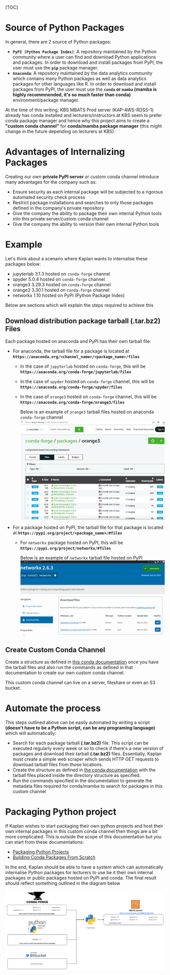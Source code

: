 [TOC]

# Source of Python Packages

In general, there are 2 source of Python packages:

- **`PyPI (Python Package Index)`**: A repository maintained by the Python community where a user can find and download Python applications and packages. In order to download and install packages from PyPI, the user must use the **`pip`** package manager. 
- **`Anaconda`**: A repository maintained by the data analytics community which contains many Python packages as well as data analytics packages for other languages like R. In order to download and install packages from PyPI, the user must use the **`conda` or `mamba` (mamba is highly recommnended, it's so much faster than conda)** environment/package manager. 

At the time of this writing, KBS MBATS Prod server (KAP-AWS-RDSS-1) already has conda installed and lecturers/instructors at KBS seem to prefer conda package manager and hence why this project aims to create a **"custom conda channel"** for **conda/mamba package manager** (this might change in the future depending on lecturers at KBS).

# Advantages of Internalizing Packages

Creating our own **private PyPI server** or custom conda channel introduce many advantages for the company such as:
- Ensure security as each internal package will be subjected to a rigorous automated security check process
- Restrict package installations and searches to only those packages defined in the company's private repository
- Give the company the ability to package their own internal Python tools into this private server/custom conda channel
- Give the company the ability to version their own internal Python tools

# Example

Let's think about a scenario where Kaplan wants to internalise these packages below:

- jupyterlab 3.1.3 hosted on `conda-forge` channel
- spyder 5.0.4 hosted on `conda-forge` channel
- orange3 3.29.3 hosted on `conda-forge` channel
- orange3 3.30.1 hosted on `conda-forge` channel
- networkx 1.10 hosted on PyPI (Python Package Index)

Below are sections which will explain the steps required to achieve this

## Download distribution package tarball **(.tar.bz2)** Files

Each package hosted on anaconda and PyPI has their own tarball file:

- For anaconda, the tarball file for a package is located at **`https://anaconda.org/<channel_name>/<package_name>/files`**
    - In the case of `jupyterlab` hosted on `conda-forge`, this will be **`https://anaconda.org/conda-forge/jupyterlab/files`**
    - In the case of `spyder` hosted on `conda-forge` channel, this will be **`https://anaconda.org/conda-forge/spyder/files`**
    - In the case of `orange3` hosted on `conda-forge` channel, this will be **`https://anaconda.org/conda-forge/orange3/files`**

        Below is an example of `orange3` tarball files hosted on anaconda `conda-forge` channel
        ![orange3_tarball_files](images/readme_images/orange3_tarball_files.png)

- For a package hosted on PyPI, the tarball file for that package is located at **`https://pypi.org/project/<package_name>/#files`**

    - For `networkx` package hosted on PyPI, this will be **`https://pypi.org/project/networkx/#files`**

        Below is an example of `networkx` tarball file hosted on PyPI 
        ![networkx_tarball_files](images/readme_images/networkx_tarball_files.png)


## Create Custom Conda Channel

Create a structure as defined in [this conda documentation](https://docs.conda.io/projects/conda/en/latest/user-guide/tasks/create-custom-channels.html) once you have the tarball files and also run the commands as defined in that documentation to create our own custom conda channel. 

This custom conda channel can live on a server, fileshare or even an S3 bucket. 

# Automate the process 

This steps outlined above can be easily automated by writing a script **(doesn't have to be a Python script, can be any programing language)** which will automatically:

- Search for each package tarball **(.tar.bz2)** file. This script can be executed regularly every week or so to check if there's a new version of packages and download their tarball **(.tar.bz2)** files. Essentially, Kaplan must create a simple web scraper which sends HTTP GET requests to download tarball files from those locations. 
- Create the structure as defined in [the conda documentation](https://docs.conda.io/projects/conda/en/latest/user-guide/tasks/create-custom-channels.html) with the tarball files placed inside the directory structure as specified. 
- Run the commands specified in the documentation to generate the metadata files required for conda/mamba to search for packages in this custom channel 

# Packaging Python project

If Kaplan wishes to start packaging their own python projects and host their own internal packages in this custom conda channel then things are a bit more complicated. This is outside the scope of this documentation but you can start from these documentations:

- [Packaging Python Projects](https://packaging.python.org/en/latest/tutorials/packaging-projects/)
- [Building Conda Packages From Scratch](https://conda.io/projects/conda-build/en/latest/user-guide/tutorials/build-pkgs.html)

In the end, Kaplan should be able to have a system which can automatically internalise Python packages for lecturers to use be it their own internal packages or public packages hosted on PyPI and conda. The final result should reflect something outlined in the diagram below

![Internalising Packages Setup](images/readme_images/internalizing_python_packages.png)











